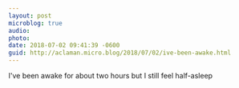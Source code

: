 ```yaml
---
layout: post
microblog: true
audio: 
photo: 
date: 2018-07-02 09:41:39 -0600
guid: http://aclaman.micro.blog/2018/07/02/ive-been-awake.html
---
```

I've been awake for about two hours but I still feel half-asleep
